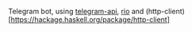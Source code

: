 Telegram bot, using [telegram-api](https://hackage.haskell.org/package/telegram-api), [rio](https://hackage.haskell.org/package/rio) and (http-client)[https://hackage.haskell.org/package/http-client]
